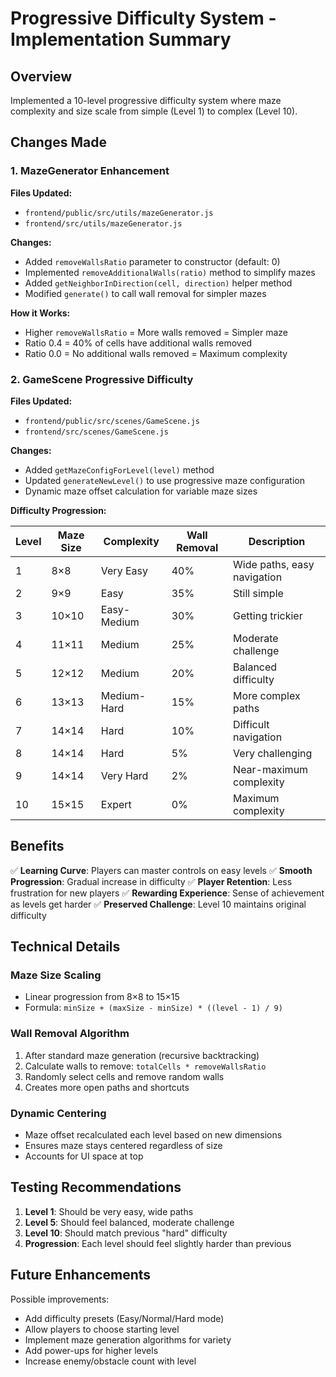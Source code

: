 # Progressive Difficulty System - Implementation Summary

## Overview
Implemented a 10-level progressive difficulty system where maze complexity and size scale from simple (Level 1) to complex (Level 10).

## Changes Made

### 1. MazeGenerator Enhancement
**Files Updated:**
- `frontend/public/src/utils/mazeGenerator.js`
- `frontend/src/utils/mazeGenerator.js`

**Changes:**
- Added `removeWallsRatio` parameter to constructor (default: 0)
- Implemented `removeAdditionalWalls(ratio)` method to simplify mazes
- Added `getNeighborInDirection(cell, direction)` helper method
- Modified `generate()` to call wall removal for simpler mazes

**How it Works:**
- Higher `removeWallsRatio` = More walls removed = Simpler maze
- Ratio 0.4 = 40% of cells have additional walls removed
- Ratio 0.0 = No additional walls removed = Maximum complexity

### 2. GameScene Progressive Difficulty
**Files Updated:**
- `frontend/public/src/scenes/GameScene.js`
- `frontend/src/scenes/GameScene.js`

**Changes:**
- Added `getMazeConfigForLevel(level)` method
- Updated `generateNewLevel()` to use progressive maze configuration
- Dynamic maze offset calculation for variable maze sizes

**Difficulty Progression:**

| Level | Maze Size | Complexity    | Wall Removal | Description |
|-------|-----------|---------------|--------------|-------------|
| 1     | 8×8       | Very Easy     | 40%          | Wide paths, easy navigation |
| 2     | 9×9       | Easy          | 35%          | Still simple |
| 3     | 10×10     | Easy-Medium   | 30%          | Getting trickier |
| 4     | 11×11     | Medium        | 25%          | Moderate challenge |
| 5     | 12×12     | Medium        | 20%          | Balanced difficulty |
| 6     | 13×13     | Medium-Hard   | 15%          | More complex paths |
| 7     | 14×14     | Hard          | 10%          | Difficult navigation |
| 8     | 14×14     | Hard          | 5%           | Very challenging |
| 9     | 14×14     | Very Hard     | 2%           | Near-maximum complexity |
| 10    | 15×15     | Expert        | 0%           | Maximum complexity |

## Benefits

✅ **Learning Curve**: Players can master controls on easy levels
✅ **Smooth Progression**: Gradual increase in difficulty
✅ **Player Retention**: Less frustration for new players
✅ **Rewarding Experience**: Sense of achievement as levels get harder
✅ **Preserved Challenge**: Level 10 maintains original difficulty

## Technical Details

### Maze Size Scaling
- Linear progression from 8×8 to 15×15
- Formula: `minSize + (maxSize - minSize) * ((level - 1) / 9)`

### Wall Removal Algorithm
1. After standard maze generation (recursive backtracking)
2. Calculate walls to remove: `totalCells * removeWallsRatio`
3. Randomly select cells and remove random walls
4. Creates more open paths and shortcuts

### Dynamic Centering
- Maze offset recalculated each level based on new dimensions
- Ensures maze stays centered regardless of size
- Accounts for UI space at top

## Testing Recommendations

1. **Level 1**: Should be very easy, wide paths
2. **Level 5**: Should feel balanced, moderate challenge
3. **Level 10**: Should match previous "hard" difficulty
4. **Progression**: Each level should feel slightly harder than previous

## Future Enhancements

Possible improvements:
- Add difficulty presets (Easy/Normal/Hard mode)
- Allow players to choose starting level
- Implement maze generation algorithms for variety
- Add power-ups for higher levels
- Increase enemy/obstacle count with level
